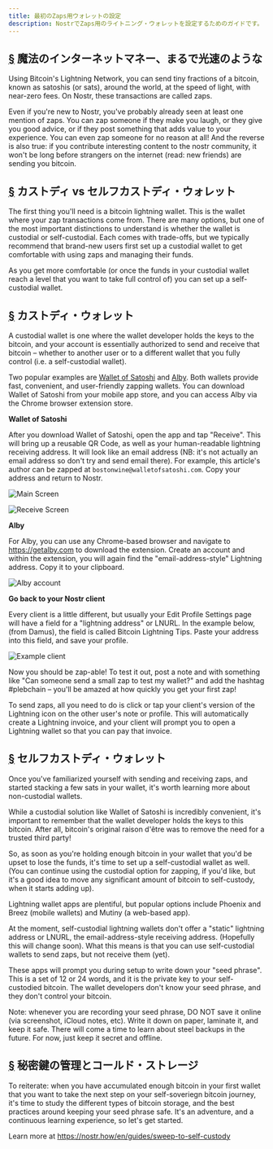```yaml
---
title: 最初のZaps用ウォレットの設定
description: NostrでZaps用のライトニング・ウォレットを設定するためのガイドです。
---
```


## [§](#magic-internet-money) 魔法のインターネットマネー、まるで光速のような

Using Bitcoin's Lightning Network, you can send tiny fractions of a bitcoin, known as satoshis (or sats), around the world, at the speed of light, with near-zero fees. On Nostr, these transactions are called zaps.

Even if you're new to Nostr, you've probably already seen at least one mention of zaps. You can zap someone if they make you laugh, or they give you good advice, or if they post something that adds value to your experience. You can even zap someone for no reason at all! And the reverse is also true: if you contribute interesting content to the nostr community, it won't be long before strangers on the internet (read: new friends) are sending you bitcoin.

## [§](#custodial-vs-self) カストディ vs セルフカストディ・ウォレット

The first thing you'll need is a bitcoin lightning wallet. This is the wallet where your zap transactions come from. There are many options, but one of the most important distinctions to understand is whether the wallet is custodial or self-custodial. Each comes with trade-offs, but we typically recommend that brand-new users first set up a custodial wallet to get comfortable with using zaps and managing their funds.

As you get more comfortable (or once the funds in your custodial wallet reach a level that you want to take full control of) you can set up a self-custodial wallet.

## [§](#custodial) カストディ・ウォレット

A custodial wallet is one where the wallet developer holds the keys to the bitcoin, and your account is essentially authorized to send and receive that bitcoin – whether to another user or to a different wallet that you fully control (i.e. a self-custodial wallet).

Two popular examples are [Wallet of Satoshi](https://www.walletofsatoshi.com/) and [Alby](https://getalby.com). Both wallets provide fast, convenient, and user-friendly zapping wallets. You can download Wallet of Satoshi from your mobile app store, and you can access Alby via the Chrome browser extension store.

**Wallet of Satoshi**

After you download Wallet of Satoshi, open the app and tap "Receive". This will bring up a reusable QR Code, as well as your human-readable lightning receiving address. It will look like an email address (NB: it's not actually an email address so don't try and send email there). For example, this article's author can be zapped at `bostonwine@walletofsatoshi.com`. Copy your address and return to Nostr.

![Main Screen](https://cdn.nostr.build/i/955e1fd028d64941b80ed0b423a07541a2af8f14919c73e0add93511e3620477.jpg)

![Receive Screen](https://cdn.nostr.build/i/2d4f6ffa7a237cf93fca9aff37eca0011ba473b8f3da013f5fda786c93693b87.jpg)

**Alby**

For Alby, you can use any Chrome-based browser and navigate to https://getalby.com to download the extension. Create an account and within the extension, you will again find the "email-address-style" Lightning address. Copy it to your clipboard.

![Alby account](https://cdn.nostr.build/i/fee9ab21c94221a9f9573c41e8e85a97b1ecafd18e22f52cf276d31a67a58664.png)

**Go back to your Nostr client**

Every client is a little different, but usually your Edit Profile Settings page will have a field for a "lightning address" or LNURL. In the example below, (from Damus), the field is called Bitcoin Lightning Tips. Paste your address into this field, and save your profile.

![Example client](https://cdn.nostr.build/i/34241da3022d061a8159268f05e0cb3c8aa53934a55c5cc8c76effbfc7b625cc.jpg)

Now you should be zap-able! To test it out, post a note and with something like "Can someone send a small zap to test my wallet?" and add the hashtag #plebchain – you'll be amazed at how quickly you get your first zap!

To send zaps, all you need to do is click or tap your client's version of the Lightning icon on the other user's note or profile. This will automatically create a Lightning invoice, and your client will prompt you to open a Lightning wallet so that you can pay that invoice.

## [§](#self-custody) セルフカストディ・ウォレット

Once you've familiarized yourself with sending and receiving zaps, and started stacking a few sats in your wallet, it's worth learning more about non-custodial wallets.

While a custodial solution like Wallet of Satoshi is incredibly convenient, it's important to remember that the wallet developer holds the keys to this bitcoin. After all, bitcoin's original raison d'être was to remove the need for a trusted third party!

So, as soon as you're holding enough bitcoin in your wallet that you'd be upset to lose the funds, it's time to set up a self-custodial wallet as well. (You can continue using the custodial option for zapping, if you'd like, but it's a good idea to move any significant amount of bitcoin to self-custody, when it starts adding up).

Lightning wallet apps are plentiful, but popular options include Phoenix and Breez (mobile wallets) and Mutiny (a web-based app).

At the moment, self-custodial lightning wallets don't offer a "static" lightning address or LNURL, the email-address-style receiving address. (Hopefully this will change soon). What this means is that you can use self-custodial wallets to send zaps, but not receive them (yet).

These apps will prompt you during setup to write down your "seed phrase". This is a set of 12 or 24 words, and it is the private key to your self-custodied bitcoin. The wallet developers don't know your seed phrase, and they don't control your bitcoin.

Note: whenever you are recording your seed phrase, DO NOT save it online (via screenshot, iCloud notes, etc). Write it down on paper, laminate it, and keep it safe. There will come a time to learn about steel backups in the future. For now, just keep it secret and offline.

## [§](#private-key-management) 秘密鍵の管理とコールド・ストレージ

To reiterate: when you have accumulated enough bitcoin in your first wallet that you want to take the next step on your self-soveriegn bitcoin journey, it's time to study the different types of bitcoin storage, and the best practices around keeping your seed phrase safe. It's an adventure, and a continuous learning experience, so let's get started.

Learn more at https://nostr.how/en/guides/sweep-to-self-custody
